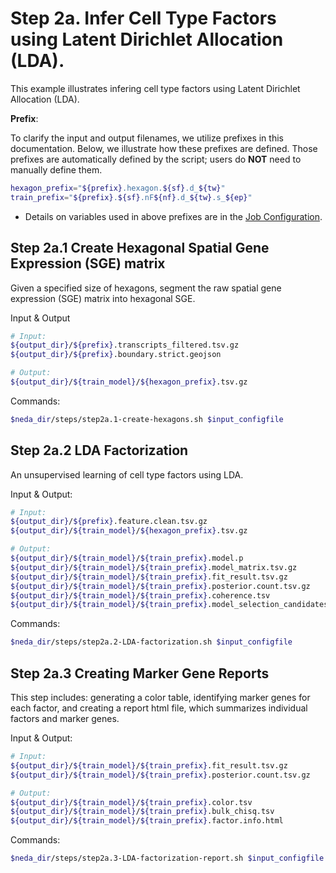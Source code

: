 # Step 2a. Infer Cell Type Factors using Latent Dirichlet Allocation (LDA).
This example illustrates infering cell type factors using Latent Dirichlet Allocation (LDA). 

**Prefix**:

To clarify the input and output filenames, we utilize prefixes in this documentation. Below, we illustrate how these prefixes are defined. Those prefixes are automatically defined by the script; users do **NOT** need to manually define them. 

```bash
hexagon_prefix="${prefix}.hexagon.${sf}.d_${tw}"
train_prefix="${prefix}.${sf}.nF${nf}.d_${tw}.s_${ep}"
```

* Details on variables used in above prefixes are in the [Job Configuration](./job_config.md).

## Step 2a.1 Create Hexagonal Spatial Gene Expression (SGE) matrix
Given a specified size of hexagons, segment the raw spatial gene expression (SGE) matrix into hexagonal SGE.

Input & Output
```bash
# Input:
${output_dir}/${prefix}.transcripts_filtered.tsv.gz
${output_dir}/${prefix}.boundary.strict.geojson

# Output: 
${output_dir}/${train_model}/${hexagon_prefix}.tsv.gz
```

Commands:
```bash
$neda_dir/steps/step2a.1-create-hexagons.sh $input_configfile
```

## Step 2a.2 LDA Factorization
An unsupervised learning of cell type factors using LDA.

Input & Output:
```bash
# Input:
${output_dir}/${prefix}.feature.clean.tsv.gz
${output_dir}/${train_model}/${hexagon_prefix}.tsv.gz

# Output: 
${output_dir}/${train_model}/${train_prefix}.model.p
${output_dir}/${train_model}/${train_prefix}.model_matrix.tsv.gz
${output_dir}/${train_model}/${train_prefix}.fit_result.tsv.gz
${output_dir}/${train_model}/${train_prefix}.posterior.count.tsv.gz
${output_dir}/${train_model}/${train_prefix}.coherence.tsv
${output_dir}/${train_model}/${train_prefix}.model_selection_candidates.p
```

Commands:
```bash
$neda_dir/steps/step2a.2-LDA-factorization.sh $input_configfile
```

## Step 2a.3 Creating Marker Gene Reports
This step includes: generating a color table, identifying marker genes for each factor, and creating a report html file, which summarizes individual factors and marker genes.

Input & Output:
```bash
# Input:
${output_dir}/${train_model}/${train_prefix}.fit_result.tsv.gz
${output_dir}/${train_model}/${train_prefix}.posterior.count.tsv.gz

# Output: 
${output_dir}/${train_model}/${train_prefix}.color.tsv
${output_dir}/${train_model}/${train_prefix}.bulk_chisq.tsv
${output_dir}/${train_model}/${train_prefix}.factor.info.html
```

Commands:
```bash
$neda_dir/steps/step2a.3-LDA-factorization-report.sh $input_configfile
```